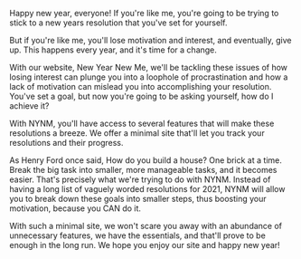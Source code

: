 Happy new year, everyone! If you're like me, you're going to be trying to stick to a new years resolution that you've set for yourself.

But if you're like me, you'll lose motivation and interest, and eventually, give up. This happens every year, and it's time for a change.

With our website, New Year New Me, we'll be tackling these issues of how losing interest can plunge you into a loophole of procrastination and how a lack of motivation can mislead you into accomplishing your resolution. You've set a goal, but now you're going to be asking yourself, how do I achieve it?

With NYNM, you'll have access to several features that will make these resolutions a breeze. We offer a minimal site that'll let you track your resolutions and their progress. 

As Henry Ford once said, How do you build a house? One brick at a time. Break the big task into smaller, more manageable tasks, and it becomes easier. That's precisely what we're trying to do with NYNM. Instead of having a long list of vaguely worded resolutions for 2021, NYNM will allow you to break down these goals into smaller steps, thus boosting your motivation, because you CAN do it. 

With such a minimal site, we won't scare you away with an abundance of unnecessary features, we have the essentials, and that'll prove to be enough in the long run. We hope you enjoy our site and happy new year!

